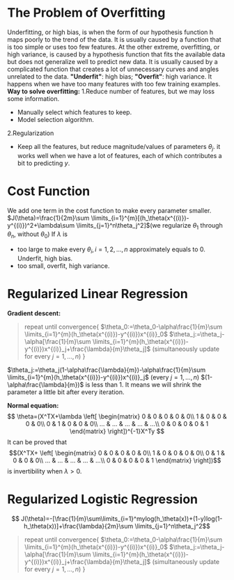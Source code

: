 # The Problem of Overfitting
Underfitting, or high bias, is when the form of our hypothesis function h maps poorly to the trend of the data. It is usually caused by a function that is too simple or uses too few features.
 At the other extreme, overfitting, or high variance, is caused by a hypothesis function that fits the available data but does not generalize well to predict new data. It is usually caused by a complicated function that creates a lot of unnecessary curves and angles unrelated to the data.
**"Underfit"**: high bias;
**"Overfit"**: high variance. It happens when we have too many features with too few training examples.
**Way to solve overfitting:**
1.Reduce number of features, but we may loss some information.

- Manually select which features to keep.
- Model selection algorithm.

2.Regularization

- Keep all the features, but reduce magnitude/values of parameters $\theta_j$. it works well when we have a lot of features, each of which contributes a bit to predicting $y$.

# Cost Function
We add one term in the cost function to make every parameter smaller.
$J(\theta)=\frac{1}{2m}\sum \limits_{i=1}^{m}[(h_\theta(x^{(i)})-y^{(i)})^2+\lambda\sum \limits_{j=1}^n\theta_j^2]$(we regularize $\theta_1$ through $\theta_n$, without $\theta_0$)
If $\lambda$ is

- too large to make every $\theta_i,i=1,2,...,n$ approximately equals to 0. Underfit, high bias.
- too small, overfit, high variance.

# Regularized Linear Regression
**Gradient descent:**
>repeat until convergence{
>$\theta_0:=\theta_0-\alpha\frac{1}{m}\sum \limits_{i=1}^{m}(h_\theta(x^{(i)})-y^{(i)})x^{(i)}_0$
	$\theta_j:=\theta_j-\alpha[\frac{1}{m}\sum \limits_{i=1}^{m}(h_\theta(x^{(i)})-y^{(i)})x^{(i)}_j+\frac{\lambda}{m}\theta_j]$
	(simultaneously update for every $j=1,...,n$)
} 

$\theta_j:=\theta_j(1-\alpha\frac{\lambda}{m})-\alpha\frac{1}{m}\sum \limits_{i=1}^{m}(h_\theta(x^{(i)})-y^{(i)})x^{(i)}_j$
	(every $j=1,...,n$)
$(1-\alpha\frac{\lambda}{m})$ is less than 1. It means we will shrink the parameter a little bit after every iteration.

**Normal equation:**
$$
\theta=(X^TX+\lambda
 \left[ 
 \begin{matrix} 
0 & 0 & 0 & 0 & 0\\ 
1 & 0 & 0 & 0 & 0\\ 
0 & 1 & 0 & 0 & 0\\ 
... & ... & ... & ... & ...\\
0 & 0 & 0 & 0 & 1 
 \end{matrix} 
 \right])^{-1}X^Ty
 $$
 It can be proved that 
 $$(X^TX+
 \left[ 
 \begin{matrix} 
0 & 0 & 0 & 0 & 0\\ 
1 & 0 & 0 & 0 & 0\\ 
0 & 1 & 0 & 0 & 0\\ 
... & ... & ... & ... & ...\\
0 & 0 & 0 & 0 & 1 
 \end{matrix} 
 \right])$$
 is invertibility when $\lambda>0$.
 
# Regularized Logistic Regression
$$
J(\theta)=-[\frac{1}{m}\sum\limits_{i=1}^mylog(h_\theta(x))+(1-y)log(1-h_\theta(x))]+\frac{\lambda}{2m}\sum \limits_{j=1}^n\theta_j^2$$

>repeat until convergence{
>$\theta_0:=\theta_0-\alpha\frac{1}{m}\sum \limits_{i=1}^{m}(h_\theta(x^{(i)})-y^{(i)})x^{(i)}_0$
	$\theta_j:=\theta_j-\alpha[\frac{1}{m}\sum \limits_{i=1}^{m}(h_\theta(x^{(i)})-y^{(i)})x^{(i)}_j+\frac{\lambda}{m}\theta_j]$
	(simultaneously update for every $j=1,...,n$)
} 
<!--stackedit_data:
eyJoaXN0b3J5IjpbMTEyODY3MjE3Myw2MDU1NzAzMCwtMTQyNz
g1NTIzMl19
-->